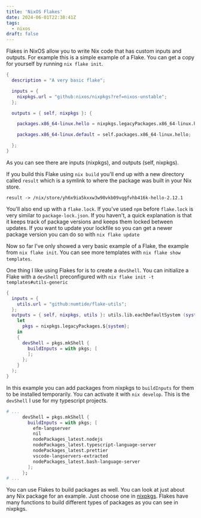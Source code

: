 ```yaml
---
title: 'NixOS Flakes'
date: 2024-06-01T22:38:41Z
tags:
  - nixos
draft: false
---
```


Flakes in NixOS allow you to write Nix code that has custom inputs and outputs.
For example this is a simple example of a Flake. You can get a copy for
yourself by running `nix flake init`.

```nix
{
  description = "A very basic flake";

  inputs = {
    nixpkgs.url = "github:nixos/nixpkgs?ref=nixos-unstable";
  };

  outputs = { self, nixpkgs }: {

    packages.x86_64-linux.hello = nixpkgs.legacyPackages.x86_64-linux.hello;

    packages.x86_64-linux.default = self.packages.x86_64-linux.hello;

  };
}
```

As you can see there are inputs (nixpkgs), and outputs (self, nixpkgs).

If you build this Flake using `nix build` you'll end up with a new directory
called `result` which is a symlink to where the package was built in your Nix
store.

```shell
result -> /nix/store/yh6x9ia5kxxw3w90vkb09vqgfvhb416k-hello-2.12.1
```

You'll also end up with a `flake.lock`. If you've used `npm` before
`flake.lock` is very similar to `package-lock.json`. If you haven't, a quick
explanation is that it keeps track of package versions and keeps them locked
between updates. If you want to update your lockfile so you can get a newer
package version you can do so with `nix flake update`

Now so far I've only showed a very basic example of a Flake, the example from
`nix flake init`. You can see more templates with `nix flake show templates`.

One thing I like using Flakes for is to create a `devShell`. You can initialize
a Flake with a `devShell` preconfigured with `nix flake init -t
templates#utils-generic`

```nix
{
  inputs = {
    utils.url = "github:numtide/flake-utils";
  };
  outputs = { self, nixpkgs, utils }: utils.lib.eachDefaultSystem (system:
    let
      pkgs = nixpkgs.legacyPackages.${system};
    in
    {
      devShell = pkgs.mkShell {
        buildInputs = with pkgs; [
        ];
      };
    }
  );
}
```

In this example you can add packages from nixpkgs to `buildInputs` for them to
be installed temporarily. You can activate it with `nix develop`. This is the
`devShell` I use for my typescript projects.

```nix
# ...
      devShell = pkgs.mkShell {
        buildInputs = with pkgs; [
          efm-langserver
          nil
          nodePackages_latest.nodejs
          nodePackages_latest.typescript-language-server
          nodePackages_latest.prettier
          vscode-langservers-extracted
          nodePackages_latest.bash-language-server
        ];
      };
# ...
```

You can use Flakes to build packages as well. You can look at just about any
Nix package for an example. Just choose one in
[nixpkgs](https://github.com/nixos/nixpkgs). Flakes have many functions to
build different types of packages as you can see in nixpkgs.
